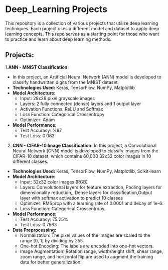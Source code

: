 # Deep_Learning Projects

This repository is a collection of various projects that utilize deep learning techniques. Each project uses a different model and dataset to apply deep learning concepts. This repo serves as a starting point for those who want to practice and learn about deep learning methods.

## Projects:
1.**ANN - MNIST Classification:**
- In this project, an Artificial Neural Network (ANN) model is developed to classify handwritten digits from the MNIST dataset.
- **Technologies Used:** Keras, TensorFlow, NumPy, Matplotlib
- **Model Architecture:**
  - Input: 28x28 pixel grayscale images
  - Layers: 2 fully connected (dense) layers and 1 output layer
  - Activation Functions: ReLU and Softmax
  - Loss Function: Categorical Crossentropy
  - Optimizer: Adam
- **Model Performance:**
  - Test Accuracy: %97
  - Test Loss: 0.083

2. **CNN - CIFAR-10 Image Classification:**
In this project, a Convolutional Neural Network (CNN) model is developed to classify images from the CIFAR-10 dataset, which contains 60,000 32x32 color images in 10 different classes.
- **Technologies Used:** Keras, TensorFlow, NumPy, Matplotlib, Scikit-learn
- **Model Architecture:**
  - Input: 32x32 color images (RGB)
  - Layers: Convolutional layers for feature extraction, Pooling layers for dimensionality reduction,, Dense layers for classification,Output layer with softmax activation to predict 10 classes
  - Optimizer: RMSprop with a learning rate of 0.0001 and decay of 1e-6.
  - Loss Function: Categorical Crossentropy.
- **Model Performance:**
  - Test Accuracy: 75.25%
  - Test Loss: 0.7563
- **Data Preprocessing:**
  - Normalization: The pixel values of the images are scaled to the range [0, 1] by dividing by 255.
  - One-hot Encoding: The labels are encoded into one-hot vectors.
  - Image Augmentation: Rotation range, width/height shift, shear range, zoom range, and horizontal flip are used to augment the training data for better generalization.


